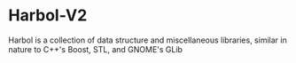 # Harbol-V2
Harbol is a collection of data structure and miscellaneous libraries, similar in nature to C++'s Boost, STL, and GNOME's GLib
